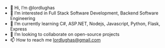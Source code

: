 - 👋 Hi, I’m @lordlughas
- 👀 I’m interested in Full Stack Software Development, Backend Software Engineering
- 🌱 I’m currently learning C#, ASP.NET, Nodejs, Javascript, Python, Flask, Express
- 💞️ I’m looking to collaborate on open-source projects 
- 📫 How to reach me lordlughas@gmail.com

<!---
lordlughas/lordlughas is a ✨ special ✨ repository because its `README.md` (this file) appears on your GitHub profile.
You can click the Preview link to take a look at your changes.
--->
